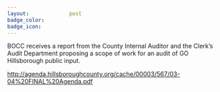 ```yaml
---
layout:				post
badge_color:		
badge_icon:			
---
```


BOCC receives a report from the County Internal Auditor and the Clerk’s Audit Department proposing a scope of work for an audit of GO Hillsborough public input.

http://agenda.hillsboroughcounty.org/cache/00003/567/03-04%20FINAL%20Agenda.pdf